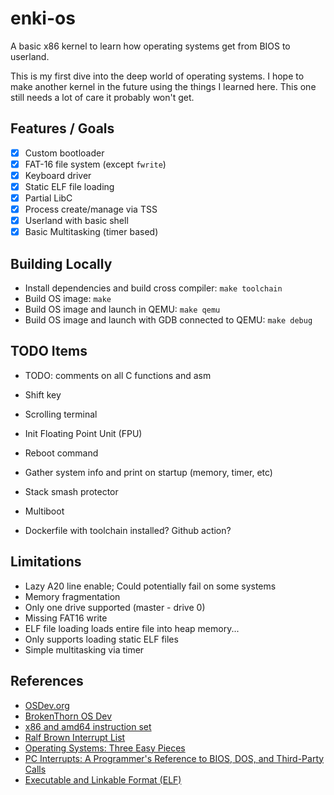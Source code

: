 # enki-os

A basic x86 kernel to learn how operating systems get from BIOS to userland.

This is my first dive into the deep world of operating systems. 
I hope to make another kernel in the future using the things I learned here. 
This one still needs a lot of care it probably won't get.

## Features / Goals

- [x] Custom bootloader
- [x] FAT-16 file system (except `fwrite`)
- [x] Keyboard driver
- [x] Static ELF file loading
- [x] Partial LibC
- [x] Process create/manage via TSS
- [x] Userland with basic shell
- [x] Basic Multitasking (timer based)

## Building Locally

- Install dependencies and build cross compiler: `make toolchain`
- Build OS image: `make`
- Build OS image and launch in QEMU: `make qemu`
- Build OS image and launch with GDB connected to QEMU: `make debug`

## TODO Items

- TODO: comments on all C functions and asm

- Shift key
- Scrolling terminal
- Init Floating Point Unit (FPU)
- Reboot command
- Gather system info and print on startup (memory, timer, etc)
- Stack smash protector
- Multiboot
- Dockerfile with toolchain installed? Github action?

## Limitations

- Lazy A20 line enable; Could potentially fail on some systems
- Memory fragmentation
- Only one drive supported (master - drive 0)
- Missing FAT16 write
- ELF file loading loads entire file into heap memory...
- Only supports loading static ELF files
- Simple multitasking via timer

## References

- [OSDev.org](https://wiki.osdev.org/Main_Page)
- [BrokenThorn OS Dev](http://www.brokenthorn.com/Resources/OSDevIndex.html)
- [x86 and amd64 instruction set](https://www.felixcloutier.com/x86/)
- [Ralf Brown Interrupt List](https://www.ctyme.com/rbrown.htm)
- [Operating Systems: Three Easy Pieces](https://pages.cs.wisc.edu/~remzi/OSTEP/)
- [PC Interrupts: A Programmer's Reference to BIOS, DOS, and Third-Party Calls](https://www.amazon.com/PC-Interrupts-Programmers-Reference-Third-Party/dp/0201624850)
- [Executable and Linkable Format (ELF)](https://refspecs.linuxfoundation.org/elf/elf.pdf)

